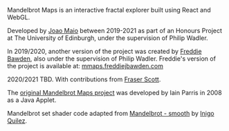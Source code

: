 Mandelbrot Maps is an interactive fractal explorer built using React and WebGL.

Developed by [Joao Maio](https://jmaio.github.io/) between 2019-2021 as part of an Honours Project at The University of Edinburgh, under the supervision of Philip Wadler.

In 2019/2020, another version of the project was created by [Freddie Bawden](https://www.freddiejbawden.com/), also under the supervision of Philip Wadler.
Freddie's version of the project is available at: [mmaps.freddiejbawden.com](http://mmaps.freddiejbawden.com/)

2020/2021 TBD. With contributions from [Fraser Scott](https://github.com/fraserdscott).

The [original Mandelbrot Maps project](https://homepages.inf.ed.ac.uk/wadler/mandelbrot-maps/index.html) was developed by Iain Parris in 2008 as a Java Applet.

Mandelbrot set shader code adapted from [Mandelbrot - smooth](https://www.shadertoy.com/view/4df3Rn) by [Inigo Quilez](http://iquilezles.org/).
